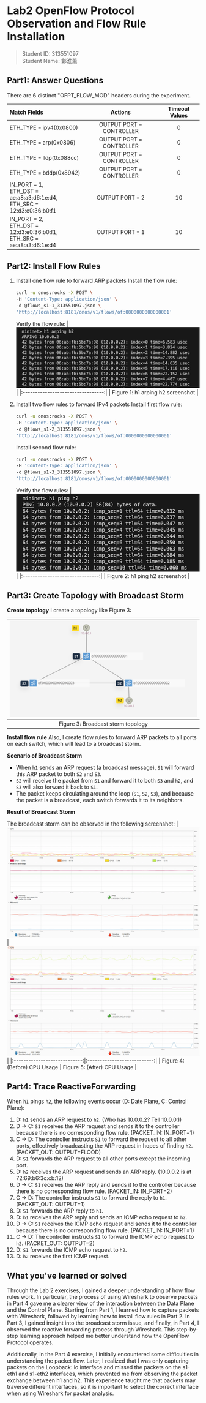 # Lab2 OpenFlow Protocol Observation and Flow Rule Installation

> Student ID: 313551097  
> Student Name: 鄭淮薰

## Part1: Answer Questions

There are 6 distinct "OFPT_FLOW_MOD" headers during the experiment.

| Match Fields                                                                |         Actions          | Timeout Values |
|:----------------------------------------------------------------------------|:------------------------:|:--------------:|
| ETH_TYPE = ipv4(0x0800)                                                     | OUTPUT PORT = CONTROLLER |       0        |
| ETH_TYPE = arp(0x0806)                                                      | OUTPUT PORT = CONTROLLER |       0        |
| ETH_TYPE = lldp(0x088cc)                                                    | OUTPUT PORT = CONTROLLER |       0        |
| ETH_TYPE = bddp(0x8942)                                                     | OUTPUT PORT = CONTROLLER |       0        |
| IN_PORT = 1,<br>ETH_DST = ae:a8:a3:d6:1e:d4,<br>ETH_SRC = 12:d3:e0:36:b0:f1 |     OUTPUT PORT = 2      |       10       |
| IN_PORT = 2,<br>ETH_DST = 12:d3:e0:36:b0:f1,<br>ETH_SRC = ae:a8:a3:d6:1e:d4 |     OUTPUT PORT = 1      |       10       |

## Part2: Install Flow Rules
1. Install one flow rule to forward ARP packets
    Install the flow rule:
    ```bash
    curl -u onos:rocks -X POST \
    -H 'Content-Type: application/json' \
    -d @flows_s1-1_313551097.json \
    'http://localhost:8181/onos/v1/flows/of:0000000000000001'
    ```

    Verify the flow rule:
    |        ![2.png](img/2.png)        |
    |:---------------------------------:|
    | Figure 1: h1 arping h2 screenshot |


2. Install two flow rules to forward IPv4 packets
    Install first flow rule:
    ```bash
    curl -u onos:rocks -X POST \
    -H 'Content-Type: application/json' \
    -d @flows_s1-2_313551097.json \
    'http://localhost:8181/onos/v1/flows/of:0000000000000001'
    ```
    
    Install second flow rule:
    ```bash
    curl -u onos:rocks -X POST \
    -H 'Content-Type: application/json' \
    -d @flows_s1-3_313551097.json \
    'http://localhost:8181/onos/v1/flows/of:0000000000000001'
    ```
    
    Verify the flow rules:
    |       ![3.png](img/3.png)       |
    |:-------------------------------:|
    | Figure 2: h1 ping h2 screenshot |
    

## Part3: Create Topology with Broadcast Storm

**Create topology**
I create a topology like Figure 3:

|        ![4.png](img/4.png)         |
|:----------------------------------:|
| Figure 3: Broadcast storm topology |

**Install flow rule**
Also, I create flow rules to forward ARP packets to all ports on each switch, which will lead to a broadcast storm.

**Scenario of Broadcast Storm**

- When `h1` sends an ARP request (a broadcast message), `S1` will forward this ARP packet to both `S2` and `S3`.
- `S2` will receive the packet from `S1` and forward it to both `S3` and `h2`, and `S3` will also forward it back to `S1`.
- The packet keeps circulating around the loop (`S1`, `S2`, `S3`), and because the packet is a broadcast, each switch forwards it to its neighbors.

**Result of Broadcast Storm**

The broadcast storm can be observed in the following screenshot:
|     ![5.png](img/5.png)      |     ![6.png](img/6.png)     |
|:----------------------------:|:---------------------------:|
| Figure 4: (Before) CPU Usage | Figure 5: (After) CPU Usage |


## Part4: Trace ReactiveForwarding

When `h1` pings `h2`, the following events occur (D: Date Plane, C: Control Plane):

1. D: `h1` sends an ARP request to `h2`. (Who has 10.0.0.2? Tell 10.0.0.1)
2. D → C: `S1` receives the ARP request and sends it to the controller because there is no corresponding flow rule. (PACKET_IN: IN_PORT=1)
3. C → D: The controller instructs `S1` to forward the request to all other ports, effectively broadcasting the ARP request in hopes of finding `h2`. (PACKET_OUT: OUTPUT=FLOOD)
4. D: `S1` forwards the ARP request to all other ports except the incoming port.
5. D: `h2` receives the ARP request and sends an ARP reply. (10.0.0.2 is at 72:69:b6:3c:cb:12)
6. D → C: `S1` receives the ARP reply and sends it to the controller because there is no corresponding flow rule. (PACKET_IN: IN_PORT=2)
7. C → D: The controller instructs `S1` to forward the reply to `h1`. (PACKET_OUT: OUTPUT=1)
8. D: `S1` forwards the ARP reply to `h1`.
9. D: `h1` receives the ARP reply and sends an ICMP echo request to `h2`.
10. D → C: `S1` receives the ICMP echo request and sends it to the controller because there is no corresponding flow rule. (PACKET_IN: IN_PORT=1)
11. C → D: The controller instructs `S1` to forward the ICMP echo request to `h2`. (PACKET_OUT: OUTPUT=2)
12. D: `S1` forwards the ICMP echo request to `h2`.
13. D: `h2` receives the first ICMP request.

## What you've learned or solved

Through the Lab 2 exercises, I gained a deeper understanding of how flow rules work. In particular, the process of using Wireshark to observe packets in Part 4 gave me a clearer view of the interaction between the Data Plane and the Control Plane. Starting from Part 1, I learned how to capture packets with Wireshark, followed by learning how to install flow rules in Part 2. In Part 3, I gained insight into the broadcast storm issue, and finally, in Part 4, I observed the reactive forwarding process through Wireshark. This step-by-step learning approach helped me better understand how the OpenFlow Protocol operates.

Additionally, in the Part 4 exercise, I initially encountered some difficulties in understanding the packet flow. Later, I realized that I was only capturing packets on the Loopback: lo interface and missed the packets on the s1-eth1 and s1-eth2 interfaces, which prevented me from observing the packet exchange between h1 and h2. This experience taught me that packets may traverse different interfaces, so it is important to select the correct interface when using Wireshark for packet analysis.